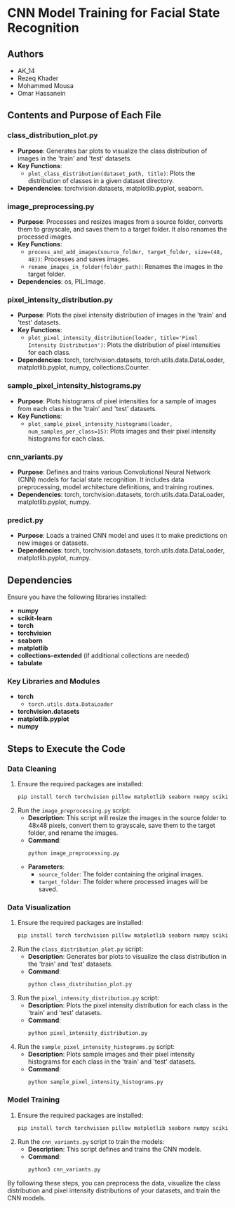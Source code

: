 # CNN Model Training for Facial State Recognition

## Authors
- AK_14
- Rezeq Khader
- Mohammed Mousa
- Omar Hassanein

## Contents and Purpose of Each File

### class_distribution_plot.py
- **Purpose**: Generates bar plots to visualize the class distribution of images in the 'train' and 'test' datasets.
- **Key Functions**:
  - `plot_class_distribution(dataset_path, title)`: Plots the distribution of classes in a given dataset directory.
- **Dependencies**: torchvision.datasets, matplotlib.pyplot, seaborn.

### image_preprocessing.py
- **Purpose**: Processes and resizes images from a source folder, converts them to grayscale, and saves them to a target folder. It also renames the processed images.
- **Key Functions**:
  - `process_and_add_images(source_folder, target_folder, size=(48, 48))`: Processes and saves images.
  - `rename_images_in_folder(folder_path)`: Renames the images in the target folder.
- **Dependencies**: os, PIL.Image.

### pixel_intensity_distribution.py
- **Purpose**: Plots the pixel intensity distribution of images in the 'train' and 'test' datasets.
- **Key Functions**:
  - `plot_pixel_intensity_distribution(loader, title='Pixel Intensity Distribution')`: Plots the distribution of pixel intensities for each class.
- **Dependencies**: torch, torchvision.datasets, torch.utils.data.DataLoader, matplotlib.pyplot, numpy, collections.Counter.

### sample_pixel_intensity_histograms.py
- **Purpose**: Plots histograms of pixel intensities for a sample of images from each class in the 'train' and 'test' datasets.
- **Key Functions**:
  - `plot_sample_pixel_intensity_histograms(loader, num_samples_per_class=15)`: Plots images and their pixel intensity histograms for each class.

### cnn_variants.py
- **Purpose**: Defines and trains various Convolutional Neural Network (CNN) models for facial state recognition. It includes data preprocessing, model architecture definitions, and training routines.
- **Dependencies**: torch, torchvision.datasets, torch.utils.data.DataLoader, matplotlib.pyplot, numpy.

### predict.py
- **Purpose**: Loads a trained CNN model and uses it to make predictions on new images or datasets.
- **Dependencies**: torch, torchvision.datasets, torch.utils.data.DataLoader, matplotlib.pyplot, numpy.

## Dependencies

Ensure you have the following libraries installed:

- **numpy**
- **scikit-learn**
- **torch**
- **torchvision**
- **seaborn**
- **matplotlib**
- **collections-extended** (if additional collections are needed)
- **tabulate**

### Key Libraries and Modules
- **torch**
  - `torch.utils.data.DataLoader`
- **torchvision.datasets**
- **matplotlib.pyplot**
- **numpy**

## Steps to Execute the Code

### Data Cleaning
1. Ensure the required packages are installed:
    ```bash
    pip install torch torchvision pillow matplotlib seaborn numpy scikit-learn collections-extended tabulate
    ```
2. Run the `image_preprocessing.py` script:
    - **Description**: This script will resize the images in the source folder to 48x48 pixels, convert them to grayscale, save them to the target folder, and rename the images.
    - **Command**:
        ```bash
        python image_preprocessing.py
        ```
    - **Parameters**:
        - `source_folder`: The folder containing the original images.
        - `target_folder`: The folder where processed images will be saved.

### Data Visualization
1. Ensure the required packages are installed:
    ```bash
    pip install torch torchvision pillow matplotlib seaborn numpy scikit-learn collections-extended tabulate
    ```
2. Run the `class_distribution_plot.py` script:
    - **Description**: Generates bar plots to visualize the class distribution in the 'train' and 'test' datasets.
    - **Command**:
        ```bash
        python class_distribution_plot.py
        ```
3. Run the `pixel_intensity_distribution.py` script:
    - **Description**: Plots the pixel intensity distribution for each class in the 'train' and 'test' datasets.
    - **Command**:
        ```bash
        python pixel_intensity_distribution.py
        ```
4. Run the `sample_pixel_intensity_histograms.py` script:
    - **Description**: Plots sample images and their pixel intensity histograms for each class in the 'train' and 'test' datasets.
    - **Command**:
        ```bash
        python sample_pixel_intensity_histograms.py
        ```

### Model Training
1. Ensure the required packages are installed:
    ```bash
    pip install torch torchvision pillow matplotlib seaborn numpy scikit-learn collections-extended tabulate
    ```
2. Run the `cnn_variants.py` script to train the models:
    - **Description**: This script defines and trains the CNN models.
    - **Command**:
        ```bash
        python3 cnn_variants.py
        ```

By following these steps, you can preprocess the data, visualize the class distribution and pixel intensity distributions of your datasets, and train the CNN models.


